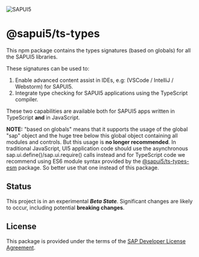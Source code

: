 ![SAPUI5](https://ui5.sap.com/resources/sap/ui/documentation/sdk/images/Logo_B_SAPUI5_H.png)

# @sapui5/ts-types

This npm package contains the types signatures (based on globals) for all the SAPUI5 libraries.

These signatures can be used to:

1. Enable advanced content assist in IDEs, e.g: (VSCode / IntelliJ / Webstorm) for SAPUI5.
1. Integrate type checking for SAPUI5 applications using the TypeScript compiler.

These two capabilities are available both for SAPUI5 apps written in TypeScript **and** in JavaScript.

<b>NOTE:</b> "based on globals" means that it supports the usage of the global "sap" object and the huge tree below this global object containing all modules and controls. But this usage is <b>no longer recommended</b>. In traditional JavaScript, UI5 application code should use the asynchronous sap.ui.define()/sap.ui.require() calls instead and for TypeScript code we recommend using ES6 module syntax provided by the [@sapui5/ts-types-esm](https://www.npmjs.com/package/@sapui5/ts-types-esm) package. So better use that one instead of this package.

## Status

This project is in an experimental **_Beta State_**. Significant changes are likely to occur,
including potential **breaking changes**.

## License
This package is provided under the terms of the [SAP Developer License Agreement](https://tools.hana.ondemand.com/developer-license-3.1.txt).
